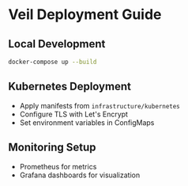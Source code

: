 # Veil Deployment Guide

## Local Development
```bash
docker-compose up --build
```

## Kubernetes Deployment
- Apply manifests from `infrastructure/kubernetes`
- Configure TLS with Let's Encrypt
- Set environment variables in ConfigMaps

## Monitoring Setup
- Prometheus for metrics
- Grafana dashboards for visualization
```

